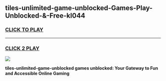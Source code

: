 
## tiles-unlimited-game-unblocked-Games-Play-Unblocked-&-Free-kl044
<h3>
<a href="https://premium76.site?title=tiles-unlimited-game-unblocked&ref=24A">CLICK TO PLAY</a></h3>
<hr>

<h3>
<a href="https://premium76.site?title=tiles-unlimited-game-unblocked&ref=24A">CLICK 2 PLAY</a>
  
</h3>

<a href="https://premium76.site?title=tiles-unlimited-game-unblocked&ref=24A"><img src="https://clearcache.store/games.png"></a>


**tiles-unlimited-game-unblocked games unblocked: Your Gateway to Fun and Accessible Online Gaming**
